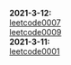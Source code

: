 **2021-3-12:**  
  [leetcode0007](https://github.com/Willbebest/Leetcode-Notes/blob/main/2021-3-12/LeetCode0007.md)  
  [leetcode0009](https://github.com/Willbebest/Leetcode-Notes/blob/main/2021-3-12/leetcode0009.md)  
**2021-3-11:**  
  [leetcode0001](https://github.com/Willbebest/Leetcode-Notes/blob/main/2021-3-11/leetcode0001.md)
